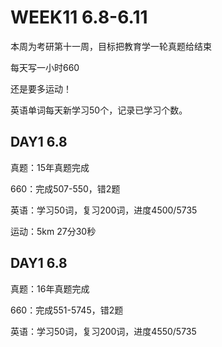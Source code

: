 # WEEK11 6.8-6.11

本周为考研第十一周，目标把教育学一轮真题给结束

每天写一小时660

还是要多运动！

英语单词每天新学习50个，记录已学习个数。

## DAY1 6.8

真题：15年真题完成

660：完成507-550，错2题

英语：学习50词，复习200词，进度4500/5735

运动：5km 27分30秒

## DAY1 6.8

真题：16年真题完成

660：完成551-5745，错2题

英语：学习50词，复习200词，进度4550/5735
